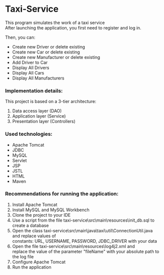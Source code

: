 # Taxi-Service

This program simulates the work of a taxi service   
After launching the application, you first need to register and log in.  

Then, you can:  
- Create new Driver or delete existing 
- Create new Car or delete existing
- Create new Manufacturer or delete existing
- Add Driver to Car
- Display All Drivers
- Display All Cars
- Display All Manufacturers

### Implementation details:
This project is based on a 3-tier architecture:  
1. Data access layer (DAO)  
2. Application layer (Service)  
3. Presentation layer (Controllers)

### Used technologies:   
- Apache Tomcat
- JDBC
- MySQL
- Servlet 
- JSP
- JSTL
- HTML
- Maven 

### Recommendations for running the application:  
1. Install Apache Tomcat  
2. Install MySQL and MySQL Workbench 
3. Clone the project to your IDE
4. Use a script from the file taxi-service\src\main\resources\init_db.sql to create a database
5. Open the class taxi-service\src\main\java\taxi\util\ConnectionUtil.java and replace values of  
   constants: URL, USERNAME, PASSWORD, JDBC_DRIVER with your data  
6. Open the file taxi-service\src\main\resources\log4j2.xml and   
   replace the value of the parameter "fileName" with your absolute path to the log file 
7. Configure Apache Tomcat 
8. Run the application
